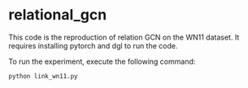 # relational_gcn

This code is the reproduction of relation GCN on the WN11 dataset. It requires installing pytorch and dgl to run the code.

To run the experiment, execute the following command:

```python
python link_wn11.py
```

